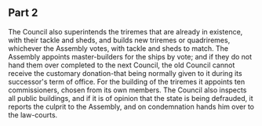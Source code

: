 ## Part 2

The Council also superintends the triremes that are already in existence, with their tackle and sheds, and builds new triremes or quadriremes, whichever the Assembly votes, with tackle and sheds to match.
The Assembly appoints master-builders for the ships by vote; and if they do not hand them over completed to the next Council, the old Council cannot receive the customary donation-that being normally given to it during its successor's term of office.
For the building of the triremes it appoints ten commissioners, chosen from its own members.
The Council also inspects all public buildings, and if it is of opinion that the state is being defrauded, it reports the culprit to the Assembly, and on condemnation hands him over to the law-courts.


